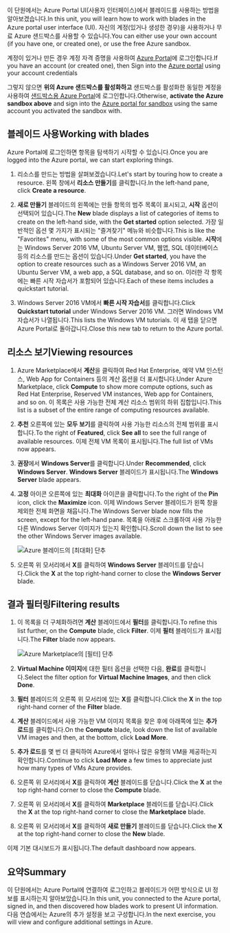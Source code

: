 <span data-ttu-id="6155c-101">이 단원에서는 Azure Portal UI(사용자 인터페이스)에서 블레이드를 사용하는 방법을 알아보겠습니다.</span><span class="sxs-lookup"><span data-stu-id="6155c-101">In this unit, you will learn how to work with blades in the Azure portal user interface (UI).</span></span> <span data-ttu-id="6155c-102">자신의 계정(있거나 생성한 경우)을 사용하거나 무료 Azure 샌드박스를 사용할 수 있습니다.</span><span class="sxs-lookup"><span data-stu-id="6155c-102">You can either use your own account (if you have one, or created one), or use the free Azure sandbox.</span></span>

<span data-ttu-id="6155c-103">계정이 있거나 만든 경우 계정 자격 증명을 사용하여 [Azure Portal](https://portal.azure.com?azure-portal=true)에 로그인합니다.</span><span class="sxs-lookup"><span data-stu-id="6155c-103">If you have an account (or created one), then Sign into the [Azure portal](https://portal.azure.com?azure-portal=true) using your account credentials</span></span>

<span data-ttu-id="6155c-104">그렇지 않으면 **위의 Azure 샌드박스를 활성화하고** 샌드박스를 활성화한 동일한 계정을 사용하여 [샌드박스용 Azure Portal](https://portal.azure.com/learn.docs.microsoft.com?azure-portal=true)에 로그인합니다.</span><span class="sxs-lookup"><span data-stu-id="6155c-104">Otherwise, **activate the Azure sandbox above** and sign into the [Azure portal for sandbox](https://portal.azure.com/learn.docs.microsoft.com?azure-portal=true) using the same account you activated the sandbox with.</span></span>

## <a name="working-with-blades"></a><span data-ttu-id="6155c-105">블레이드 사용</span><span class="sxs-lookup"><span data-stu-id="6155c-105">Working with blades</span></span>

<span data-ttu-id="6155c-106">Azure Portal에 로그인하면 항목을 탐색하기 시작할 수 있습니다.</span><span class="sxs-lookup"><span data-stu-id="6155c-106">Once you are logged into the Azure portal, we can start exploring things.</span></span>

1. <span data-ttu-id="6155c-107">리소스를 만드는 방법을 살펴보겠습니다.</span><span class="sxs-lookup"><span data-stu-id="6155c-107">Let's start by touring how to create a resource.</span></span> <span data-ttu-id="6155c-108">왼쪽 창에서 **리소스 만들기**를 클릭합니다.</span><span class="sxs-lookup"><span data-stu-id="6155c-108">In the left-hand pane, click **Create a resource**.</span></span>

1. <span data-ttu-id="6155c-109">**새로 만들기** 블레이드의 왼쪽에는 만들 항목의 범주 목록이 표시되고, **시작** 옵션이 선택되어 있습니다.</span><span class="sxs-lookup"><span data-stu-id="6155c-109">The **New** blade displays a list of categories of items to create on the left-hand side, with the **Get started** option selected.</span></span> <span data-ttu-id="6155c-110">가장 일반적인 옵션 몇 가지가 표시되는 "즐겨찾기" 메뉴와 비슷합니다.</span><span class="sxs-lookup"><span data-stu-id="6155c-110">This is like the "Favorites" menu, with some of the most common options visible.</span></span> <span data-ttu-id="6155c-111">**시작**에는 Windows Server 2016 VM, Ubuntu Server VM, 웹앱, SQL 데이터베이스 등의 리소스를 만드는 옵션이 있습니다.</span><span class="sxs-lookup"><span data-stu-id="6155c-111">Under **Get started**, you have the option to create resources such as a Windows Server 2016 VM, an Ubuntu Server VM, a web app, a SQL database, and so on.</span></span> <span data-ttu-id="6155c-112">이러한 각 항목에는 빠른 시작 자습서가 포함되어 있습니다.</span><span class="sxs-lookup"><span data-stu-id="6155c-112">Each of these items includes a quickstart tutorial.</span></span>

1. <span data-ttu-id="6155c-113">Windows Server 2016 VM에서 **빠른 시작 자습서**를 클릭합니다.</span><span class="sxs-lookup"><span data-stu-id="6155c-113">Click **Quickstart tutorial** under Windows Server 2016 VM.</span></span> <span data-ttu-id="6155c-114">그러면 Windows VM 자습서가 나열됩니다.</span><span class="sxs-lookup"><span data-stu-id="6155c-114">This lists the Windows VM tutorials.</span></span> <span data-ttu-id="6155c-115">이 새 탭을 닫으면 Azure Portal로 돌아갑니다.</span><span class="sxs-lookup"><span data-stu-id="6155c-115">Close this new tab to return to the Azure portal.</span></span>

## <a name="viewing-resources"></a><span data-ttu-id="6155c-116">리소스 보기</span><span class="sxs-lookup"><span data-stu-id="6155c-116">Viewing resources</span></span>

1. <span data-ttu-id="6155c-117">Azure Marketplace에서 **계산**을 클릭하여 Red Hat Enterprise, 예약 VM 인스턴스, Web App for Containers 등의 계산 옵션을 더 표시합니다.</span><span class="sxs-lookup"><span data-stu-id="6155c-117">Under Azure Marketplace, click **Compute** to show more compute options, such as Red Hat Enterprise, Reserved VM instances, Web app for Containers, and so on.</span></span> <span data-ttu-id="6155c-118">이 목록은 사용 가능한 전체 계산 리소스 범위의 하위 집합입니다.</span><span class="sxs-lookup"><span data-stu-id="6155c-118">This list is a subset of the entire range of computing resources available.</span></span>

2. <span data-ttu-id="6155c-119">**추천** 오른쪽에 있는 **모두 보기**를 클릭하여 사용 가능한 리소스의 전체 범위를 표시합니다.</span><span class="sxs-lookup"><span data-stu-id="6155c-119">To the right of **Featured**, click **See all** to see the full range of available resources.</span></span> <span data-ttu-id="6155c-120">이제 전체 VM 목록이 표시됩니다.</span><span class="sxs-lookup"><span data-stu-id="6155c-120">The full list of VMs now appears.</span></span>

3. <span data-ttu-id="6155c-121">**권장**에서 **Windows Server**를 클릭합니다.</span><span class="sxs-lookup"><span data-stu-id="6155c-121">Under **Recommended**, click **Windows Server**.</span></span> <span data-ttu-id="6155c-122">**Windows Server** 블레이드가 표시됩니다.</span><span class="sxs-lookup"><span data-stu-id="6155c-122">The **Windows Server** blade appears.</span></span>

4. <span data-ttu-id="6155c-123">**고정** 아이콘 오른쪽에 있는 **최대화** 아이콘을 클릭합니다.</span><span class="sxs-lookup"><span data-stu-id="6155c-123">To the right of the **Pin** icon, click the **Maximize** icon.</span></span> <span data-ttu-id="6155c-124">이제 Windows Server 블레이드가 왼쪽 창을 제외한 전체 화면을 채웁니다.</span><span class="sxs-lookup"><span data-stu-id="6155c-124">The Windows Server blade now fills the screen, except for the left-hand pane.</span></span> <span data-ttu-id="6155c-125">목록을 아래로 스크롤하여 사용 가능한 다른 Windows Server 이미지가 있는지 확인합니다.</span><span class="sxs-lookup"><span data-stu-id="6155c-125">Scroll down the list to see the other Windows Server images available.</span></span>

    ![Azure 블레이드의 [최대화] 단추](../media/6-maximize-button.png)

5. <span data-ttu-id="6155c-127">오른쪽 위 모서리에서 **X**를 클릭하여 **Windows Server** 블레이드를 닫습니다.</span><span class="sxs-lookup"><span data-stu-id="6155c-127">Click the **X** at the top right-hand corner to close the **Windows Server** blade.</span></span>

## <a name="filtering-results"></a><span data-ttu-id="6155c-128">결과 필터링</span><span class="sxs-lookup"><span data-stu-id="6155c-128">Filtering results</span></span>

1. <span data-ttu-id="6155c-129">이 목록을 더 구체화하려면 **계산** 블레이드에서 **필터**를 클릭합니다.</span><span class="sxs-lookup"><span data-stu-id="6155c-129">To refine this list further, on the **Compute** blade, click **Filter**.</span></span> <span data-ttu-id="6155c-130">이제 **필터** 블레이드가 표시됩니다.</span><span class="sxs-lookup"><span data-stu-id="6155c-130">The **Filter** blade now appears.</span></span>

    ![Azure Marketplace의 [필터] 단추](../media/6-filter.png)

2. <span data-ttu-id="6155c-132">**Virtual Machine 이미지**에 대한 필터 옵션을 선택한 다음, **완료**를 클릭합니다.</span><span class="sxs-lookup"><span data-stu-id="6155c-132">Select the filter option for **Virtual Machine Images**, and then click **Done**.</span></span>

3. <span data-ttu-id="6155c-133">**필터** 블레이드의 오른쪽 위 모서리에 있는 **X**를 클릭합니다.</span><span class="sxs-lookup"><span data-stu-id="6155c-133">Click the **X** in the top right-hand corner of the **Filter** blade.</span></span>

1. <span data-ttu-id="6155c-134">**계산** 블레이드에서 사용 가능한 VM 이미지 목록을 찾은 후에 아래쪽에 있는 **추가 로드**를 클릭합니다.</span><span class="sxs-lookup"><span data-stu-id="6155c-134">On the **Compute** blade, look down the list of available VM images and then, at the bottom, click **Load More**.</span></span>

1. <span data-ttu-id="6155c-135">**추가 로드**를 몇 번 더 클릭하여 Azure에서 얼마나 많은 유형의 VM을 제공하는지 확인합니다.</span><span class="sxs-lookup"><span data-stu-id="6155c-135">Continue to click **Load More** a few times to appreciate just how many types of VMs Azure provides.</span></span>

1. <span data-ttu-id="6155c-136">오른쪽 위 모서리에서 **X**를 클릭하여 **계산** 블레이드를 닫습니다.</span><span class="sxs-lookup"><span data-stu-id="6155c-136">Click the **X** at the top right-hand corner to close the **Compute** blade.</span></span>

1. <span data-ttu-id="6155c-137">오른쪽 위 모서리에서 **X**를 클릭하여 **Marketplace** 블레이드를 닫습니다.</span><span class="sxs-lookup"><span data-stu-id="6155c-137">Click the **X** at the top right-hand corner to close the **Marketplace** blade.</span></span>

1. <span data-ttu-id="6155c-138">오른쪽 위 모서리에서 **X**를 클릭하여 **새로 만들기** 블레이드를 닫습니다.</span><span class="sxs-lookup"><span data-stu-id="6155c-138">Click the **X** at the top right-hand corner to close the **New** blade.</span></span>

<span data-ttu-id="6155c-139">이제 기본 대시보드가 표시됩니다.</span><span class="sxs-lookup"><span data-stu-id="6155c-139">The default dashboard now appears.</span></span>

## <a name="summary"></a><span data-ttu-id="6155c-140">요약</span><span class="sxs-lookup"><span data-stu-id="6155c-140">Summary</span></span>

<span data-ttu-id="6155c-141">이 단원에서는 Azure Portal에 연결하여 로그인하고 블레이드가 어떤 방식으로 UI 정보를 표시하는지 알아보았습니다.</span><span class="sxs-lookup"><span data-stu-id="6155c-141">In this unit, you connected to the Azure portal, signed in, and then discovered how blades work to present UI information.</span></span> <span data-ttu-id="6155c-142">다음 연습에서는 Azure의 추가 설정을 보고 구성합니다.</span><span class="sxs-lookup"><span data-stu-id="6155c-142">In the next exercise, you will view and configure additional settings in Azure.</span></span>
